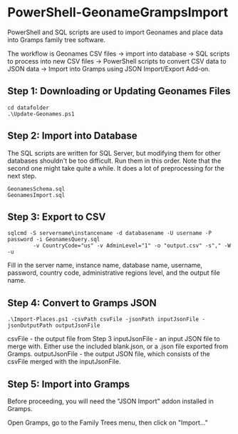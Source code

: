 # PowerShell-GeonameGrampsImport
PowerShell and SQL scripts are used to import Geonames and place data into Gramps family tree software.

The workflow is Geonames CSV files -> import into database -> SQL scripts to process into new CSV files -> PowerShell scripts to convert CSV data to JSON data -> Import into Gramps using JSON Import/Export Add-on.


## Step 1: Downloading or Updating Geonames Files
```
cd datafolder
.\Update-Geonames.ps1
```


## Step 2: Import into Database
The SQL scripts are written for SQL Server, but modifying them for other databases shouldn't be too difficult.
Run them in this order. Note that the second one might take quite a while. It does a lot of preprocessing for the next step.
```
GeonamesSchema.sql
GeonamesImport.sql
```


## Step 3: Export to CSV
```
sqlcmd -S servername\instancename -d databasename -U username -P password -i GeonamesQuery.sql
        -v CountryCode="us" -v AdminLevel="1" -o "output.csv" -s"," -W -u
```

Fill in the server name, instance name, database name, username, password, country code, administrative regions level, and the output file name.


## Step 4: Convert to Gramps JSON
```
.\Import-Places.ps1 -csvPath csvFile -jsonPath inputJsonFile -jsonOutputPath outputJsonFile
```
csvFile - the output file from Step 3
inputJsonFile - an input JSON file to merge with. Either use the included blank.json, or a .json file exported from Gramps.
outputJsonFile - the output JSON file, which consists of the csvFile merged with the inputJsonFile.


## Step 5: Import into Gramps
Before proceeding, you will need the "JSON Import" addon installed in Gramps.

Open Gramps, go to the Family Trees menu, then click on "Import..."
